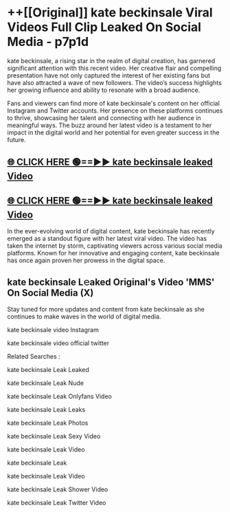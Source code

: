 # ++[[Original]] kate beckinsale Viral Videos Full Clip Leaked On Social Media - p7p1d<br>

kate beckinsale, a rising star in the realm of digital creation, has garnered significant attention with this recent video. Her creative flair and compelling presentation have not only captured the interest of her existing fans but have also attracted a wave of new followers. The video’s success highlights her growing influence and ability to resonate with a broad audience.

Fans and viewers can find more of kate beckinsale's content on her official Instagram and Twitter accounts. Her presence on these platforms continues to thrive, showcasing her talent and connecting with her audience in meaningful ways. The buzz around her latest video is a testament to her impact in the digital world and her potential for even greater success in the future.


## [🌐 CLICK HERE 🟢==►► kate beckinsale leaked Video ](https://onlyclips.site?title=kate_beckinsale&ref=git)

## [🌐 CLICK HERE 🟢==►► kate beckinsale leaked Video ](https://onlyclips.site?title=kate_beckinsale&ref=git)


In the ever-evolving world of digital content, kate beckinsale has recently emerged as a standout figure with her latest viral video. The video has taken the internet by storm, captivating viewers across various social media platforms. Known for her innovative and engaging content, kate beckinsale has once again proven her prowess in the digital space.



## kate beckinsale L𝚎aked Original's Video 'MMS' On Social Media (X)


Stay tuned for more updates and content from kate beckinsale as she continues to make waves in the world of digital media.

kate beckinsale video Instagram

kate beckinsale video official twitter


Related Searches :

kate beckinsale Leak Leaked

kate beckinsale Leak Nude

kate beckinsale Leak Onlyfans Video

kate beckinsale Leak Leaks

kate beckinsale Leak Photos

kate beckinsale Leak Sexy Video

kate beckinsale Leak Video

kate beckinsale Leak

kate beckinsale Leak Video

kate beckinsale Leak Shower Video

kate beckinsale Leak Twitter Video

